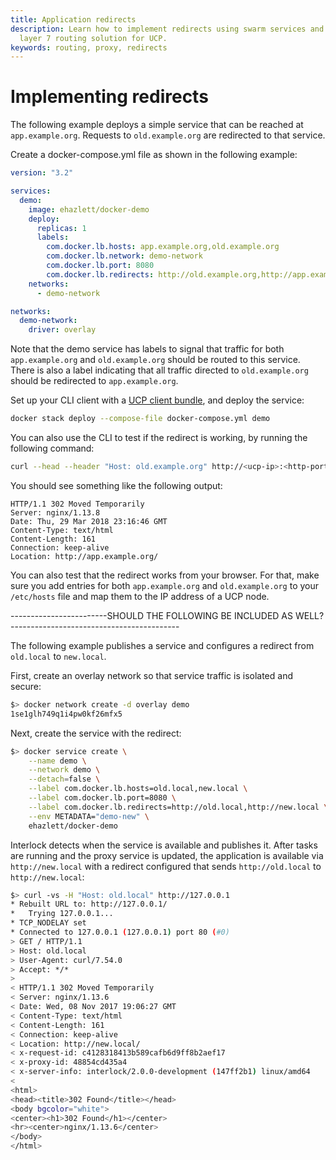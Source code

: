 ```yaml
---
title: Application redirects
description: Learn how to implement redirects using swarm services and the
  layer 7 routing solution for UCP.
keywords: routing, proxy, redirects
---
```


# Implementing redirects
The following example deploys a simple
service that can be reached at `app.example.org`. Requests to `old.example.org` are redirected to that service.

Create a docker-compose.yml file as shown in the following example:

```yaml
version: "3.2"

services:
  demo:
    image: ehazlett/docker-demo
    deploy:
      replicas: 1
      labels:
        com.docker.lb.hosts: app.example.org,old.example.org
        com.docker.lb.network: demo-network
        com.docker.lb.port: 8080
        com.docker.lb.redirects: http://old.example.org,http://app.example.org
    networks:
      - demo-network

networks:
  demo-network:
    driver: overlay
```

Note that the demo service has labels to signal that traffic for both
`app.example.org` and `old.example.org` should be routed to this service.
There is also a label indicating that all traffic directed to `old.example.org`
should be redirected to `app.example.org`.

Set up your CLI client with a [UCP client bundle](../../user-access/cli.md),
and deploy the service:

```bash
docker stack deploy --compose-file docker-compose.yml demo
```

You can also use the CLI to test if the redirect is working, by running the following command:

```bash
curl --head --header "Host: old.example.org" http://<ucp-ip>:<http-port>
```

You should see something like the following output:

```none
HTTP/1.1 302 Moved Temporarily
Server: nginx/1.13.8
Date: Thu, 29 Mar 2018 23:16:46 GMT
Content-Type: text/html
Content-Length: 161
Connection: keep-alive
Location: http://app.example.org/
```

You can also test that the redirect works from your browser. For that, make sure you add entries for both `app.example.org` and
`old.example.org` to your `/etc/hosts` file and map them to the IP address
of a UCP node.



------------------------SHOULD THE FOLLOWING BE INCLUDED AS WELL? ------------------------------------------

The following example publishes a service and configures a redirect from `old.local` to `new.local`.

First, create an overlay network so that service traffic is isolated and secure:

```bash
$> docker network create -d overlay demo
1se1glh749q1i4pw0kf26mfx5
```

Next, create the service with the redirect:

```bash
$> docker service create \
    --name demo \
    --network demo \
    --detach=false \
    --label com.docker.lb.hosts=old.local,new.local \
    --label com.docker.lb.port=8080 \
    --label com.docker.lb.redirects=http://old.local,http://new.local \
    --env METADATA="demo-new" \
    ehazlett/docker-demo
```

Interlock detects when the service is available and publishes it.  After tasks are running
and the proxy service is updated, the application is available via `http://new.local`
with a redirect configured that sends `http://old.local` to `http://new.local`:

```bash
$> curl -vs -H "Host: old.local" http://127.0.0.1
* Rebuilt URL to: http://127.0.0.1/
*   Trying 127.0.0.1...
* TCP_NODELAY set
* Connected to 127.0.0.1 (127.0.0.1) port 80 (#0)
> GET / HTTP/1.1
> Host: old.local
> User-Agent: curl/7.54.0
> Accept: */*
>
< HTTP/1.1 302 Moved Temporarily
< Server: nginx/1.13.6
< Date: Wed, 08 Nov 2017 19:06:27 GMT
< Content-Type: text/html
< Content-Length: 161
< Connection: keep-alive
< Location: http://new.local/
< x-request-id: c4128318413b589cafb6d9ff8b2aef17
< x-proxy-id: 48854cd435a4
< x-server-info: interlock/2.0.0-development (147ff2b1) linux/amd64
<
<html>
<head><title>302 Found</title></head>
<body bgcolor="white">
<center><h1>302 Found</h1></center>
<hr><center>nginx/1.13.6</center>
</body>
</html>
```
